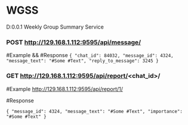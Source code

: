 # WGSS
D:0.0.1 Weekly Group Summary Service



### POST http://129.168.1.112:9595/api/message/

#Example && #Response
`{
	"chat_id": 84032,
	"message_id": 4324,
  "message_text": "#Some #Text",
  "reply_to_message": 3245
}`

### GET http://129.168.1.112:9595/api/report/<chat_id>/

#Example
  http://129.168.1.112:9595/api/report/1/
  
#Response

`{
	"message_id": 4324,
  "message_text": "#Some #Text",
  "importance": "#Some #Text"
}`
